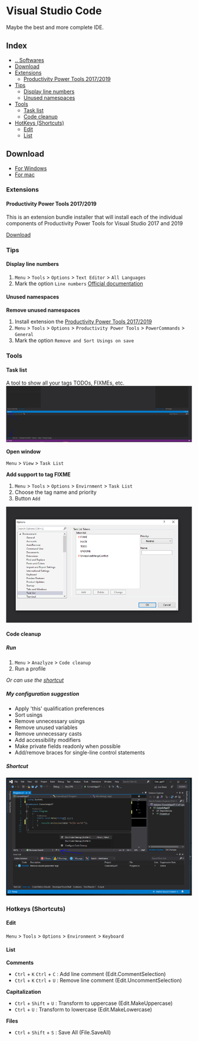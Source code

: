 # Visual Studio Code
Maybe the best and more complete IDE.



## Index
- [.. Softwares](/Softwares/README.md)
- [Download](#download)
- [Extensions](#extensions)
  - [Productivity Power Tools 2017/2019](#extensions-productivity-power-tools)
- [Tips](#tips)
  - [Display line numbers](#tips-display-line-numbers)
  - [Unused namespaces](#tips-unused-namespaces)
- [Tools](#tools)
  - [Task list](#tools-tasklist)
  - [Code cleanup](#tools-Code-cleanup)
- [HotKeys (Shortcuts)](#hotkeys)
  - [Edit](#hotkeys-edit)
  - [List](#hotkeys-list)


## Download <a name="download"></a>
- [For Windows](https://visualstudio.microsoft.com/vs/)
- [For mac](https://visualstudio.microsoft.com/thank-you-downloading-visual-studio-mac/?sku=communitymac&rel=16)



### Extensions <a name="extensions"></a>


#### Productivity Power Tools 2017/2019 <a name="extensions-productivity-power-tools"></a>
This is an extension bundle installer that will install each of the individual components of Productivity Power Tools for Visual Studio 2017 and 2019

[Download](https://marketplace.visualstudio.com/items?itemName=VisualStudioPlatformTeam.ProductivityPowerPack2017)



### Tips <a name="tips"></a>


#### Display line numbers <a name="tips-display-line-numbers"></a>
1. `Menu` > `Tools` > `Options` > `Text Editor` > `All Languages`
2. Mark the option `Line numbers`
[Official documentation](https://docs.microsoft.com/en-us/visualstudio/ide/reference/how-to-display-line-numbers-in-the-editor?view=vs-2019)


#### Unused namespaces <a name="tips-unused-namespaces"></a>
**Remove unused namespaces**
1. Install extension the [Productivity Power Tools 2017/2019](#extensions-productivity-power-tools)
2. `Menu` > `Tools` > `Options` > `Productivity Power Tools` > `PowerCommands` > `General`
3. Mark the option `Remove and Sort Usings on save`



### Tools <a name="tools"></a>


#### Task list <a name="tools-tasklist"></a>
A tool to show all your tags TODOs, FIXMEs, etc.
![Task List](/media/visualstudio-tools-tasklist.png "Task List")

**Open window**

`Menu` > `View` > `Task List`

**Add support to tag FIXME**
1. `Menu` > `Tools` > `Options` > `Envirnment` > `Task List`
2. Choose the tag name and priority
2. Button `Add`

![Task List options](/media/visualstudio-tools-tasklist-options.png "Task List options")


#### Code cleanup <a name="tools-Code-cleanup"></a>

##### Run
1. `Menu` > `Anazlyze` > `Code cleanup`
2. Run a profile

_Or can use the [shortcut](#tools-Code-cleanup-shortcut)_

##### My configuration suggestion
- Apply 'this' qualification preferences
- Sort usings
- Remove unnecessary usings
- Remove unused variables
- Remove unnecessary casts
- Add accessibility modifiers
- Make private fields readonly when possible
- Add/remove braces for single-line control statements

##### Shortcut <a name="tools-Code-cleanup-shortcut"></a>
![Task List options](/media/visualstudio-tools-code-cleanup.png "Task List options")



### Hotkeys (Shortcuts)<a name="hotkeys"></a>

#### Edit <a name="hotkeys-edit"></a>
`Menu` > `Tools` > `Options` > `Environment` > `Keyboard`


#### List <a name="hotkeys-list"></a>

**Comments**
- `Ctrl` + `K` `Ctrl` + `C` : Add line comment (Edit.CommentSelection)
- `Ctrl` + `K` `Ctrl` + `U` : Remove line comment (Edit.UncommentSelection)

**Capitalization**
- `Ctrl` + `Shift` + `U` : Transform to uppercase (Edit.MakeUppercase)
- `Ctrl` + `U` : Transform to lowercase (Edit.MakeLowercase)

**Files**
- `Ctrl` + `Shift` + `S` : Save All (File.SaveAll)
